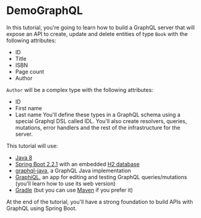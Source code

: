 # DemoGraphQL
In this tutorial, you're going to learn how to build a GraphQL server that will expose an API to create, update and delete entities of type `Book` with the following attributes:

* ID
* Title
* ISBN
* Page count
* Author

`Author` will be a complex type with the following attributes:

* ID
* First name
* Last name
You'll define these types in a GraphQL schema using a special Graphql DSL called IDL. You'll also create resolvers, queries, mutations, error handlers and the rest of the infrastructure for the server.

This tutorial will use:

* [Java 8](https://www.oracle.com/technetwork/java/javase/downloads/index.html)
* [Spring Boot 2.2.1](https://spring.io/projects/spring-boot) with an embedded [H2 database](http://www.h2database.com/html/main.html)
* [graphql-java](https://github.com/graphql-java/graphql-java), a GraphQL Java implementation
* [GraphiQL](https://github.com/skevy/graphiql-app), an app for editing and testing GraphQL queries/mutations (you'll learn how to use its web version)
* [Gradle](https://gradle.org/) (but you can use [Maven](https://maven.apache.org/) if you prefer it)

At the end of the tutorial, you'll have a strong foundation to build APIs with GraphQL using Spring Boot.
